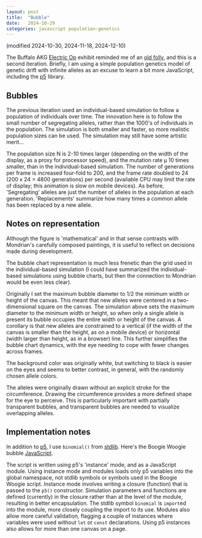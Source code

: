 ```yaml
---
layout: post
title:  "Bubble"
date:   2024-10-29
categories: javascript population-genetics
---
```


(modified 2024-10-30, 2024-11-18, 2024-12-10)

The Buffalo AKG [Electric Op][] exhibit reminded me of an [old
folly][], and this is a second iteration. Briefly, I am using a simple
population genetics model of genetic drift with infinite alleles as an
excuse to learn a bit more JavaScript, including the [p5][] library.

## Bubbles

The previous iteration used an individual-based simulation to follow a
population of individuals over time. The innovation here is to follow
the small number of segregating alleles, rather than the 1000's of
individuals in the population. The simulation is both smaller and
faster, so more realistic population sizes can be used. The simulation
may still have some artistic merit...

<div id="sketch-boogie-bubble"></div>
<script src="/assets/p5/libraries/p5.min.js"></script>
<script type="module" src="/assets//boogie-woogie/bubble.js"></script>

The population size N is 2-10 times larger (depending on the width of
the display, as a proxy for processor speed), and the mutation rate
&mu; 10 times smaller, than in the individual-based simulation. The
number of generations per frame is increased four-fold to 200, and the
frame rate doubled to 24 (200 x 24 = 4800 generations) per second
(available CPU may limit the rate of display; this animation is slow
on mobile devices).  As before, 'Segregating' alleles are just the
number of alleles in the population at each generation. 'Replacements'
summarize how many times a common allele has been replaced by a new
allele.

## Notes on representation

Although the figure is 'mathematical' and in that sense contrasts with
Mondrian's carefully composed paintings, it is useful to reflect on
decisions made during development.

The bubble chart representation is much less frenetic than the grid
used in the individual-based simulation (I could have summarized the
individual-based simulations using bubble charts, but then the
connection to Mondrian would be even less clear). 

Originally I set the maximum bubble diameter to 1/2 the minimum width
or height of the canvas. This meant that new alleles were centered in
a two-dimensional square on the canvas. The simulation above sets the
maximum diameter to the minimum width or height, so when only a single
allele is present its bubble occupies the entire width or height of
the canvas. A corollary is that new alleles are constrained to a
vertical (if the width of the canvas is smaller than the height, as on
a mobile device) or horizontal (width larger than height, as in a
browser) line. This further simplifies the bubble chart dynamics, with
the eye needing to cope with fewer changes across frames.

The background color was originally white, but switching to black is
easier on the eyes and seems to better contrast, in general, with the
randomly chosen allele colors.

The alleles were originally drawn without an explicit stroke for the
circumference. Drawing the circumference provides a more defined shape
for the eye to perceive. This is particularly important with partially
transparent bubbles, and transparent bubbles are needed to visualize
overlapping alleles.

## Implementation notes

In addition to [p5][], I use `binomial()` from [stdlib][].  Here's the
Boogie Woogie bubble [JavaScript][].

The script is written using p5's 'instance' mode, and as a JavaScript
module. Using instance mode and modules loads only p5 variables into
the global namespace, not stdlib symbols or symbols used in the Boogie
Woogie script. Instance mode involves writing a closure (function)
that is passed to the `p5()` constructor. Simulation parameters and
functions are defined (currently) in the closure rather than at the
level of the module, resulting in better encapsulation. The stdlib
symbol `binomial` is `import`ed into the module, more closely coupling
the import to its use. Modules also allow more careful validation,
flagging a couple of instances where variables were used without `let`
or `const` declarations. Using p5 instances also allows for more than
one canvas on a page.

[Electric Op]: https://buffaloakg.org/art/exhibitions/electric-op
[old folly]: /population-genetics/javascript/2024/10/28/boogie-woogie.html
[p5]: https://p5js.org/
[stdlib]: https://stdlib.io/
[JavaScript]: /assets/p5/boogie-woogie-bubble.js
